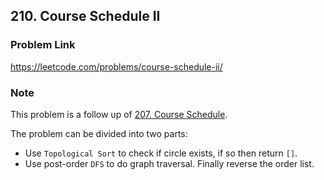## 210. Course Schedule II

### Problem Link 
https://leetcode.com/problems/course-schedule-ii/

### Note
This problem is a follow up of [207. Course Schedule](https://leetcode.com/problems/course-schedule/). 

The problem can be divided into two parts:
- Use `Topological Sort` to check if circle exists, if so then return `[]`.
- Use post-order `DFS` to do graph traversal. Finally reverse the order list.

